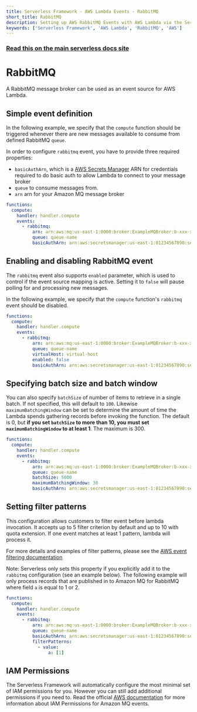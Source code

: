 ```yaml
---
title: Serverless Framework - AWS Lambda Events - RabbitMQ
short_title: RabbitMQ
description: Setting up AWS RabbitMQ Events with AWS Lambda via the Serverless Framework
keywords: ['Serverless Framework', 'AWS Lambda', 'RabbitMQ', 'AWS']
---
```


<!-- DOCS-SITE-LINK:START automatically generated  -->

### [Read this on the main serverless docs site](https://www.serverless.com/framework/docs/providers/aws/events/rabbitmq)

<!-- DOCS-SITE-LINK:END -->

# RabbitMQ

A RabbitMQ message broker can be used as an event source for AWS Lambda.

## Simple event definition

In the following example, we specify that the `compute` function should be triggered whenever there are new messages available to consume from defined RabbitMQ `queue`.

In order to configure `rabbitmq` event, you have to provide three required properties:

- `basicAuthArn`, which is a [AWS Secrets Manager](https://aws.amazon.com/secrets-manager/) ARN for credentials required to do basic auth to allow Lambda to connect to your message broker
- `queue` to consume messages from.
- `arn` arn for your Amazon MQ message broker

```yml
functions:
  compute:
    handler: handler.compute
    events:
      - rabbitmq:
          arn: arn:aws:mq:us-east-1:0000:broker:ExampleMQBroker:b-xxx-xxx
          queue: queue-name
          basicAuthArn: arn:aws:secretsmanager:us-east-1:01234567890:secret:MySecret
```

## Enabling and disabling RabbitMQ event

The `rabbitmq` event also supports `enabled` parameter, which is used to control if the event source mapping is active. Setting it to `false` will pause polling for and processing new messages.

In the following example, we specify that the `compute` function's `rabbitmq` event should be disabled.

```yml
functions:
  compute:
    handler: handler.compute
    events:
      - rabbitmq:
          arn: arn:aws:mq:us-east-1:0000:broker:ExampleMQBroker:b-xxx-xxx
          queue: queue-name
          virtualHost: virtual-host
          enabled: false
          basicAuthArn: arn:aws:secretsmanager:us-east-1:01234567890:secret:MySecret
```

## Specifying batch size and batch window

You can also specify `batchSize` of number of items to retrieve in a single batch. If not specified, this will default to `100`.
Likewise `maximumBatchingWindow` can be set to determine the amount of time the Lambda spends gathering records before invoking the function. The default is 0, but **if you set `batchSize` to more than 10, you must set `maximumBatchingWindow` to at least 1**. The maximum is 300.

```yml
functions:
  compute:
    handler: handler.compute
    events:
      - rabbitmq:
          arn: arn:aws:mq:us-east-1:0000:broker:ExampleMQBroker:b-xxx-xxx
          queue: queue-name
          batchSize: 5000
          maximumBatchingWindow: 30
          basicAuthArn: arn:aws:secretsmanager:us-east-1:01234567890:secret:MySecret
```

## Setting filter patterns

This configuration allows customers to filter event before lambda invocation. It accepts up to 5 filter criterion by default and up to 10 with quota extension. If one event matches at least 1 pattern, lambda will process it.

For more details and examples of filter patterns, please see the [AWS event filtering documentation](https://docs.aws.amazon.com/lambda/latest/dg/invocation-eventfiltering.html)

Note: Serverless only sets this property if you explicitly add it to the `rabbitmq` configuration (see an example below). The following example will only process records that are published in to Amazon MQ for RabbitMQ where field `a` is equal to 1 or 2.

```yml
functions:
  compute:
    handler: handler.compute
    events:
      - rabbitmq:
          arn: arn:aws:mq:us-east-1:0000:broker:ExampleMQBroker:b-xxx-xxx
          queue: queue-name
          basicAuthArn: arn:aws:secretsmanager:us-east-1:01234567890:secret:MySecret
          filterPatterns:
            - value:
                a: [1]
```

## IAM Permissions

The Serverless Framework will automatically configure the most minimal set of IAM permissions for you. However you can still add additional permissions if you need to. Read the official [AWS documentation](https://docs.aws.amazon.com/lambda/latest/dg/with-mq.html#events-mq-permissions) for more information about IAM Permissions for Amazon MQ events.
